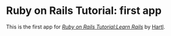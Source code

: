 # Ruby on Rails Tutorial: first app

This is the first app for [*Ruby on Rails Tutorial:Learn Rails*](http://railstutorial.org/) by [Hartl](http://michaelhartl.com).